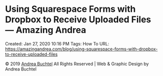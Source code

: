 # Using Squarespace Forms with Dropbox to Receive Uploaded Files — Amazing Andrea

Created: Jan 27, 2020 10:16 PM
Tags: How To
URL: https://amazingandrea.com/blog/using-squarespace-forms-with-dropbox-to-receive-uploaded-files

© 2019 [Andrea Buchtel](https://amazingandrea.com/content/lp/contact) All Rights Reserved | Web & Graphic Design by Andrea Buchtel